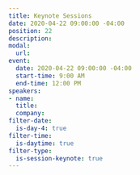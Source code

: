 ```yaml
---
title: Keynote Sessions
date: 2020-04-22 09:00:00 -04:00
position: 22
description: 
modal:
  url: 
event:
  date: 2020-04-22 09:00:00 -04:00
  start-time: 9:00 AM
  end-time: 12:00 PM
speakers:
- name: 
  title: 
  company: 
filter-date:
  is-day-4: true
filter-time:
  is-daytime: true
filter-type:
  is-session-keynote: true
---
```


